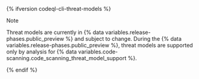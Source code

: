 {% ifversion codeql-cli-threat-models %}

> [!NOTE]
> Threat models are currently in {% data variables.release-phases.public_preview %} and subject to change. During the {% data variables.release-phases.public_preview %}, threat models are supported only by analysis for {% data variables.code-scanning.code_scanning_threat_model_support %}.

{% endif %}
